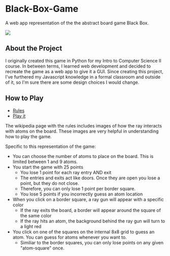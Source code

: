 # Black-Box-Game
A web app representation of the the abstract board game Black Box.

![](black-box.gif)

## About the Project
I originally created this game in Python for my Intro to Computer Science II course. In between terms, I learned web development and decided to recreate the game as a web app to give it a GUI. Since creating this project, I've furthered my Javascript knowledge in a formal classroom and outside of it, so I'm sure there are some design choices I would change. 

## How to Play
* [Rules](https://en.wikipedia.org/wiki/Black_Box_(game))
* [Play it](https://www.rayls.io/blackbox/)

The wikipedia page with the rules includes images of how the ray interacts with atoms on the board. These images are very helpful in understanding how to play the game.

Specific to this representation of the game:
* You can choose the number of atoms to place on the board. This is limited between 1 and 9 atoms.
* You start the game with 25 points
  * You lose 1 point for each ray entry AND exit
  * The entries and exits act like doors. Once they are open you lose a point, but they do not close.
  * Therefore, you can only lose 1 point per border square. 
  * You lose 5 points if you incorrectly guess an atom location
* When you click on a border square, a ray gun will appear with a specific color
  * If the ray exits the board, a border will appear around the square of the same color
  * If the ray hits an atom, the background behind the ray gun will turn to a light red
* You click on one of the squares on the internal 8x8 grid to guess an atom. You can guess for atoms whenever you want to. 
  * Similiar to the border squares, you can only lose points on any given "atom-square" once.  
